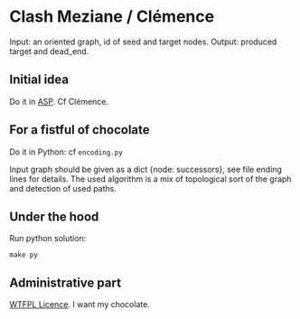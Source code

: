 # Clash Meziane / Clémence

Input: an oriented graph, id of seed and target nodes.
Output: produced target and dead\_end.

## Initial idea
Do it in [ASP](https://en.wikipedia.org/wiki/Answer_set_programming).
Cf Clémence.

## For a fistful of chocolate
Do it in Python: cf `encoding.py`

Input graph should be given as a dict {node: successors}, see file ending lines for details.
The used algorithm is a mix of topological sort of the graph and detection of used paths.


## Under the hood
Run python solution:

    make py


## Administrative part
[WTFPL Licence](http://www.wtfpl.net/). I want my chocolate.
